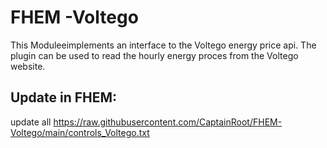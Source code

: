 
# FHEM -Voltego

This Moduleeimplements an interface to the Voltego energy price api. 
The plugin can be used to read the hourly energy proces from the Voltego website.

## Update in FHEM:

update all https://raw.githubusercontent.com/CaptainRoot/FHEM-Voltego/main/controls_Voltego.txt

